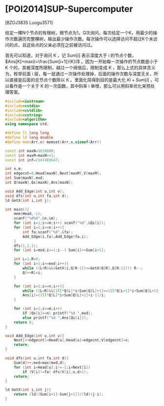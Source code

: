 # [POI2014]SUP-Supercomputer
[BZOJ3835 Luogu3571]

给定一棵N个节点的有根树，根节点为1。Q次询问，每次给定一个K，用最少的操作次数遍历完整棵树，输出最少操作次数。每次操作可以选择访问不超过K个未访问的点，且这些点的父亲必须在之前被访问过。

首先可以知道，对于询问 K ，记 Sum[i] 表示深度大于 i 的节点个数， $Ans[K]=max(i+\frac{Sum[i+1]}{K})$ 。因为一开始每一次操作的节点数是小于 K 个的，其被深度所限制，越过一个阀值后，限制变成 K ，那么上式的具体含义为，枚举前面 i 层，每一层通过一次操作处理掉，后面的操作次数与深度无关，所以直接是后面的总节点个数除以 K 。里面化简得到目的是最大化 $Ki+Sum[i]$ ，可以看作是一个关于 K 的一次函数，其中斜率 i 单增，那么可以用斜率优化来预处理答案。

```cpp
#include<iostream>
#include<cstdio>
#include<cstdlib>
#include<cstring>
#include<algorithm>
using namespace std;

#define ll long long
#define ld long double
#define mem(Arr,x) memset(Arr,x,sizeof(Arr))

const int maxN=1010000;
const int maxM=maxN<<1;
const int inf=2147483647;

int n,m;
int edgecnt=0,Head[maxN],Next[maxM],V[maxM];
int Sum[maxN],mxd;
int Q[maxN],Qs[maxN],Ans[maxN];

void Add_Edge(int u,int v);
void dfs(int u,int fa,int d);
ld GetX(int i,int j);

int main(){
	mem(Head,-1);
	scanf("%d%d",&n,&m);
	for (int i=1;i<=m;i++) scanf("%d",&Qs[i]);
	for (int i=2;i<=n;i++){
		int fa;scanf("%d",&fa);
		Add_Edge(i,fa);Add_Edge(fa,i);
	}
	dfs(1,1,1);
	for (int i=mxd;i>=1;i--) Sum[i]+=Sum[i+1];

	int L=1,R=0;
	for (int i=1;i<=mxd;i++){
		while ((L<R)&&(GetX(i,Q[R-1])<=GetX(Q[R],Q[R-1]))) R--;
		Q[++R]=i;
	}

	for (int i=1;i<=n;i++){
		while ((L<R)&&(1ll*Q[L]*i+Sum[Q[L]+1]<=1ll*Q[L+1]*i+Sum[Q[L+1]+1])) L++;
		Ans[i]=(1ll*Q[L]*i+Sum[Q[L]+1]+i-1)/i;
	}

	for (int i=1;i<=m;i++)
		if (Qs[i]>=n) printf("%d ",mxd);
		else printf("%d ",Ans[Qs[i]]);
	return 0;
}

void Add_Edge(int u,int v){
	Next[++edgecnt]=Head[u];Head[u]=edgecnt;V[edgecnt]=v;
	return;
}

void dfs(int u,int fa,int d){
	Sum[d]++;mxd=max(mxd,d);
	for (int i=Head[u];i!=-1;i=Next[i])
		if (V[i]!=fa) dfs(V[i],u,d+1);
	return;
}

ld GetX(int i,int j){
	return (ld)(Sum[i+1]-Sum[j+1])/(ld)(j-i);
}
```